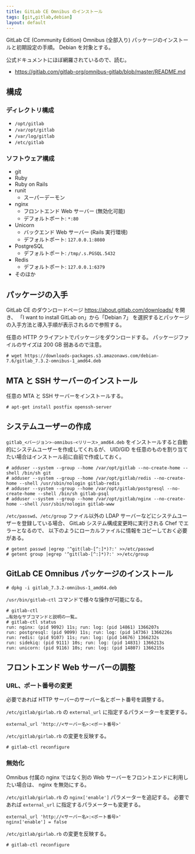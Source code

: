 ```yaml
---
title: GitLab CE Omnibus のインストール
tags: [git,gitlab,debian]
layout: default
---
```


GitLab CE (Community Edition) Omnibus (全部入り)
パッケージのインストールと初期設定の手順。
Debian を対象とする。

公式ドキュメントにほぼ網羅されているので、読む。

  * https://gitlab.com/gitlab-org/omnibus-gitlab/blob/master/README.md

構成
----------------------------------------------------------------------

### ディレクトリ構成

  * `/opt/gitlab`
  * `/var/opt/gitlab`
  * `/var/log/gitlab`
  * `/etc/gitlab`

### ソフトウェア構成

  * git
  * Ruby
  * Ruby on Rails
  * runit
    * スーパーデーモン
  * nginx
    * フロントエンド Web サーバー (無効化可能)
    * デフォルトポート: `*:80`
  * Unicorn
    * バックエンド Web サーバー (Rails 実行環境)
    * デフォルトポート: `127.0.0.1:8080`
  * PostgreSQL
    * デフォルトポート: `/tmp/.s.PGSQL.5432`
  * Redis
    * デフォルトポート: `127.0.0.1:6379`
  * そのほか

パッケージの入手
----------------------------------------------------------------------

GitLab CE のダウンロードページ https://about.gitlab.com/downloads/ を開き、
「I want to install GitLab on」から「Debian 7」
を選択するとパッケージの入手方法と導入手順が表示されるので参照する。

任意の HTTP クライアントでパッケージをダウンロードする。
パッケージファイルのサイズは 200 GB 弱あるので注意。

```console
# wget https://downloads-packages.s3.amazonaws.com/debian-7.6/gitlab_7.3.2-omnibus-1_amd64.deb
```

MTA と SSH サーバーのインストール
----------------------------------------------------------------------

任意の MTA と SSH サーバーをインストールする。

```console
# apt-get install postfix openssh-server
```

システムユーザーの作成
----------------------------------------------------------------------

`gitlab_<バージョン>-omnibus-<リリース>_amd64.deb`
をインストールすると自動的にシステムユーザーを作成してくれるが、
UID/GID を任意のものを割り当てたい場合はインストール前に自前で作成しておく。

```console
# adduser --system --group --home /var/opt/gitlab --no-create-home --shell /bin/sh git
# adduser --system --group --home /var/opt/gitlab/redis --no-create-home --shell /usr/sbin/nologin gitlab-redis
# adduser --system --group --home /var/opt/gitlab/postgresql --no-create-home --shell /bin/sh gitlab-psql
# adduser --system --group --home /var/opt/gitlab/nginx --no-create-home --shell /usr/sbin/nologin gitlab-www
```

`/etc/passwd`、`/etc/group` ファイル以外の LDAP
サーバーなどにシステムユーザーを登録している場合、
GitLab システム構成変更時に実行される Chef でエラーとなるので、
以下のようにローカルファイルに情報をコピーしておく必要がある。

```console
# getent passwd |egrep '^git(lab-[^:]*)?:' >>/etc/passwd
# getent group |egrep '^git(lab-[^:]*)?:' >>/etc/group
```

GitLab CE Omnibus パッケージのインストール
----------------------------------------------------------------------

```console
# dpkg -i gitlab_7.3.2-omnibus-1_amd64.deb
```

`/usr/bin/gitlab-ctl` コマンドで様々な操作が可能になる。

```console
# gitlab-ctl
…有効なサブコマンドと説明の一覧…
# gitlab-ctl status
run: nginx: (pid 9092) 11s; run: log: (pid 14861) 1366207s
run: postgresql: (pid 9099) 11s; run: log: (pid 14736) 1366226s
run: redis: (pid 9107) 11s; run: log: (pid 14676) 1366232s
run: sidekiq: (pid 9111) 10s; run: log: (pid 14831) 1366213s
run: unicorn: (pid 9116) 10s; run: log: (pid 14807) 1366215s
```

フロントエンド Web サーバーの調整
----------------------------------------------------------------------

### URL、ポート番号の変更

必要であれば HTTP サーバーのサーバー名とポート番号を調整する。

`/etc/gitlab/girlab.rb` の `external_url` に指定するパラメーターを変更する。

```
external_url 'http://<サーバー名>:<ポート番号>'
```

`/etc/gitlab/girlab.rb` の変更を反映する。

```console
# gitlab-ctl reconfigure
```

### 無効化

Omnibus 付属の nginx ではなく別の Web サーバーをフロントエンドに利用したい場合は、
nginx を無効にする。

`/etc/gitlab/girlab.rb` の `nginx['enable']` パラメーターを追記する。
必要であれば `external_url` に指定するパラメーターも変更する。

```
external_url 'http://<サーバー名>:<ポート番号>'
nginx['enable'] = false
```

`/etc/gitlab/girlab.rb` の変更を反映する。

```console
# gitlab-ctl reconfigure
```

